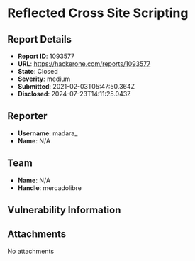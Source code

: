 # Reflected Cross Site Scripting

## Report Details
- **Report ID**: 1093577
- **URL**: https://hackerone.com/reports/1093577
- **State**: Closed
- **Severity**: medium
- **Submitted**: 2021-02-03T05:47:50.364Z
- **Disclosed**: 2024-07-23T14:11:25.043Z

## Reporter
- **Username**: madara_
- **Name**: N/A

## Team
- **Name**: N/A
- **Handle**: mercadolibre

## Vulnerability Information


## Attachments
No attachments
